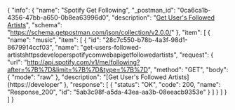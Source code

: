 {
  "info": {
    "name": "Spotify Get Following",
    "_postman_id": "0ca6ca1b-4356-47bb-a650-0b8ea63996d0",
    "description": "[Get User's Followed Artists](https://developer.spotify.com/web-api/get-followed-artists/)",
    "schema": "https://schema.getpostman.com/json/collection/v2.0.0/"
  },
  "item": [
    {
      "name": "music",
      "item": [
        {
          "id": "28c7c550-b78b-4a3f-98d1-8679914ccf03",
          "name": "get-users-followed-artistshttpsdeveloperspotifycomwebapigetfollowedartists",
          "request": {
            "url": "http://api.spotify.com/v1/me/following?after=%7B%7D&limit=%7B%7D&type=%7B%7D",
            "method": "GET",
            "body": {
              "mode": "raw"
            },
            "description": "[Get User's Followed Artists](https://developer"
          },
          "response": [
            {
              "status": "OK",
              "code": 200,
              "name": "Response_200",
              "id": "5ab3c98f-a5da-43ea-aa3b-08eeacb9353e"
            }
          ]
        }
      ]
    }
  ]
}